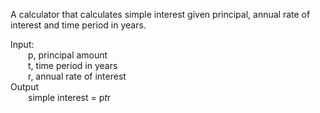 A calculator that calculates simple interest given principal, annual rate of interest and time period in years.

Input:<br />
&ensp;&ensp;&ensp;&ensp;p, principal amount<br />
&ensp;&ensp;&ensp;&ensp;t, time period in years<br />
&ensp;&ensp;&ensp;&ensp;r, annual rate of interest<br />
Output<br />
&ensp;&ensp;&ensp;&ensp;simple interest = p*t*r
